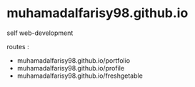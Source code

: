 # muhamadalfarisy98.github.io
self web-development


routes :
* muhamadalfarisy98.github.io/portfolio
* muhamadalfarisy98.github.io/profile
* muhamadalfarisy98.github.io/freshgetable


